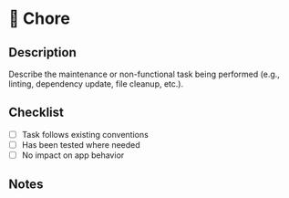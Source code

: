 # 🧹 Chore

## Description

Describe the maintenance or non-functional task being performed (e.g., linting, dependency update, file cleanup, etc.).

## Checklist

- [ ] Task follows existing conventions
- [ ] Has been tested where needed
- [ ] No impact on app behavior

## Notes

<!-- Optional: Any context for future maintainers -->
